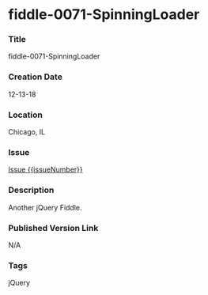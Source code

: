 fiddle-0071-SpinningLoader
======

### Title

fiddle-0071-SpinningLoader


### Creation Date

12-13-18


### Location

Chicago, IL


### Issue

[Issue {{issueNumber}}](https://github.com/bradyhouse/house/issues/{{issueNumber}})

### Description

Another jQuery Fiddle.


### Published Version Link

N/A


### Tags

jQuery
